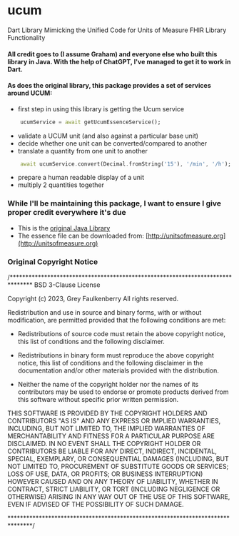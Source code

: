 # ucum

Dart Library Mimicking the Unified Code for Units of Measure FHIR Library Functionality

#### All credit goes to (I assume Graham) and everyone else who built this library in Java. With the help of ChatGPT, I've managed to get it to work in Dart. 

#### As does the original library, this package provides a set of services around UCUM:

- first step in using this library is getting the Ucum service

```dart
    ucumService = await getUcumEssenceService();
```

- validate a UCUM unit (and also against a particular base unit)
- decide whether one unit can be converted/compared to another
- translate a quantity from one unit to another 

```dart
    await ucumService.convert(Decimal.fromString('15'), '/min', '/h');
```

- prepare a human readable display of a unit 
- multiply 2 quantities together


### While I'll be maintaining this package, I want to ensure I give proper credit everywhere it's due
- This is the [original Java Library]()
- The essence file can be downloaded from: [http://unitsofmeasure.org](http://unitsofmeasure.org)


### Original Copyright Notice
/*******************************************************************************
BSD 3-Clause License

Copyright (c) 2023, Grey Faulkenberry
All rights reserved.

Redistribution and use in source and binary forms, with or without
modification, are permitted provided that the following conditions are met:

* Redistributions of source code must retain the above copyright notice, this
  list of conditions and the following disclaimer.

* Redistributions in binary form must reproduce the above copyright notice,
  this list of conditions and the following disclaimer in the documentation
  and/or other materials provided with the distribution.

* Neither the name of the copyright holder nor the names of its
  contributors may be used to endorse or promote products derived from
  this software without specific prior written permission.

THIS SOFTWARE IS PROVIDED BY THE COPYRIGHT HOLDERS AND CONTRIBUTORS "AS IS"
AND ANY EXPRESS OR IMPLIED WARRANTIES, INCLUDING, BUT NOT LIMITED TO, THE
IMPLIED WARRANTIES OF MERCHANTABILITY AND FITNESS FOR A PARTICULAR PURPOSE ARE
DISCLAIMED. IN NO EVENT SHALL THE COPYRIGHT HOLDER OR CONTRIBUTORS BE LIABLE
FOR ANY DIRECT, INDIRECT, INCIDENTAL, SPECIAL, EXEMPLARY, OR CONSEQUENTIAL
DAMAGES (INCLUDING, BUT NOT LIMITED TO, PROCUREMENT OF SUBSTITUTE GOODS OR
SERVICES; LOSS OF USE, DATA, OR PROFITS; OR BUSINESS INTERRUPTION) HOWEVER
CAUSED AND ON ANY THEORY OF LIABILITY, WHETHER IN CONTRACT, STRICT LIABILITY,
OR TORT (INCLUDING NEGLIGENCE OR OTHERWISE) ARISING IN ANY WAY OUT OF THE USE
OF THIS SOFTWARE, EVEN IF ADVISED OF THE POSSIBILITY OF SUCH DAMAGE.

*******************************************************************************/
